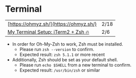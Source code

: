 # Terminal

|  |  |
| :--- | :--- |
| [https://ohmyz.sh/](https://ohmyz.sh/) | 2/18 |
| [My Terminal Setup: iTerm2 + Zsh 🔥](https://dev.to/aspittel/my-terminal-setup-iterm2--zsh--30lm) | 2/6 |

* In order for Oh-My-Zsh to work, Zsh must be installed.
  * Please run `zsh --version` to confirm.
  * Expected result: `zsh 5.1.1` or more recent
* Additionally, Zsh should be set as your default shell.
  * Please run `echo $SHELL` from a new terminal to confirm.
  * Expected result: `/usr/bin/zsh` or similar

